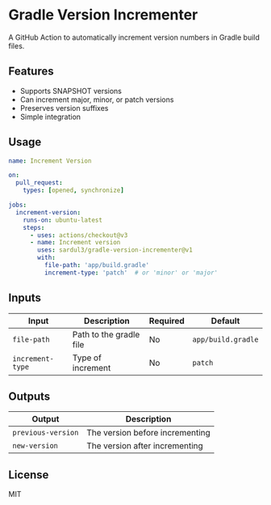 # Gradle Version Incrementer

A GitHub Action to automatically increment version numbers in Gradle build files.

## Features

- Supports SNAPSHOT versions
- Can increment major, minor, or patch versions
- Preserves version suffixes
- Simple integration

## Usage

```yaml
name: Increment Version

on:
  pull_request:
    types: [opened, synchronize]

jobs:
  increment-version:
    runs-on: ubuntu-latest
    steps:
      - uses: actions/checkout@v3
      - name: Increment version
        uses: sardul3/gradle-version-incrementer@v1
        with:
          file-path: 'app/build.gradle'
          increment-type: 'patch'  # or 'minor' or 'major'
```

## Inputs

| Input | Description | Required | Default |
|-------|-------------|----------|---------|
| `file-path` | Path to the gradle file | No | `app/build.gradle` |
| `increment-type` | Type of increment | No | `patch` |

## Outputs

| Output | Description |
|--------|-------------|
| `previous-version` | The version before incrementing |
| `new-version` | The version after incrementing |

## License

MIT
